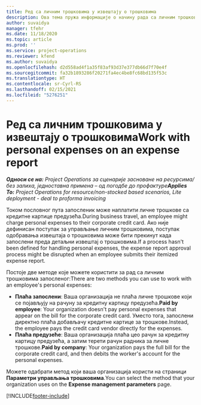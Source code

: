 ```yaml
---
title: Ред са личним трошковима у извештају о трошковима
description: Ова тема пружа информације о начину рада са личним трошковима које су остварили запослен на пословним путовањима.
author: suvaidya
manager: tfehr
ms.date: 11/18/2020
ms.topic: article
ms.prod: ''
ms.service: project-operations
ms.reviewer: kfend
ms.author: suvaidya
ms.openlocfilehash: d2d558ad4f1a35f83af93d37e377db66d7f70e4f
ms.sourcegitcommit: fa32b1893286f20271fa4ec4be8fc68bd135f53c
ms.translationtype: HT
ms.contentlocale: sr-Cyrl-RS
ms.lasthandoff: 02/15/2021
ms.locfileid: "5276251"
---
```

# <a name="work-with-personal-expenses-on-an-expense-report"></a><span data-ttu-id="523a8-103">Ред са личним трошковима у извештају о трошковима</span><span class="sxs-lookup"><span data-stu-id="523a8-103">Work with personal expenses on an expense report</span></span>

<span data-ttu-id="523a8-104">_**Односи се на:** Project Operations за сценарије засноване на ресурсима/без залиха, једноставна примена – од погодбе до профактуре_</span><span class="sxs-lookup"><span data-stu-id="523a8-104">_**Applies To:** Project Operations for resource/non-stocked based scenarios, Lite deployment - deal to proforma invoicing_</span></span>

<span data-ttu-id="523a8-105">Током пословног пута запосленик може наплатити личне трошкове са кредитне картице предузећа.</span><span class="sxs-lookup"><span data-stu-id="523a8-105">During business travel, an employee might charge personal expenses to their corporate credit card.</span></span> <span data-ttu-id="523a8-106">Ако није дефинисан поступак за управљање личним трошковима, поступак одобравања извештаја о трошковима може бити прекинут када запослени преда детаљни извештај о трошковима.</span><span class="sxs-lookup"><span data-stu-id="523a8-106">If a process hasn't been defined for handling personal expenses, the expense report approval process might be disrupted when an employee submits their itemized expense report.</span></span>

<span data-ttu-id="523a8-107">Постоје две методе које можете користити за рад са личним трошковима запосленог:</span><span class="sxs-lookup"><span data-stu-id="523a8-107">There are two methods you can use to work with an employee's personal expenses:</span></span>

  - <span data-ttu-id="523a8-108">**Плаћа запослени**: Ваша организација не плаћа личне трошкове који се појављују на рачуну за кредитну картицу предузећа.</span><span class="sxs-lookup"><span data-stu-id="523a8-108">**Paid by employee**: Your organization doesn't pay personal expenses that appear on the bill for the corporate credit card.</span></span> <span data-ttu-id="523a8-109">Уместо тога, запослени директно плаћа добављачу кредитне картице за трошкове.</span><span class="sxs-lookup"><span data-stu-id="523a8-109">Instead, the employee pays the credit card vendor directly for the expenses.</span></span> 
  - <span data-ttu-id="523a8-110">**Плаћа предузеће**: Ваша организација плаћа цео рачун за кредитну картицу предузећа, а затим терети рачун радника за личне трошкове.</span><span class="sxs-lookup"><span data-stu-id="523a8-110">**Paid by company**: Your organization pays the full bill for the corporate credit card, and then debits the worker's account for the personal expenses.</span></span>

<span data-ttu-id="523a8-111">Можете одабрати метод који ваша организација користи на страници **Параметри управљања трошковима**.</span><span class="sxs-lookup"><span data-stu-id="523a8-111">You can select the method that your organization uses on the **Expense management parameters** page.</span></span>


[!INCLUDE[footer-include](../includes/footer-banner.md)]